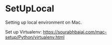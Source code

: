 # SetUpLocal
Setting up local environment on Mac.

Set up Virtualenv:
https://sourabhbajaj.com/mac-setup/Python/virtualenv.html
